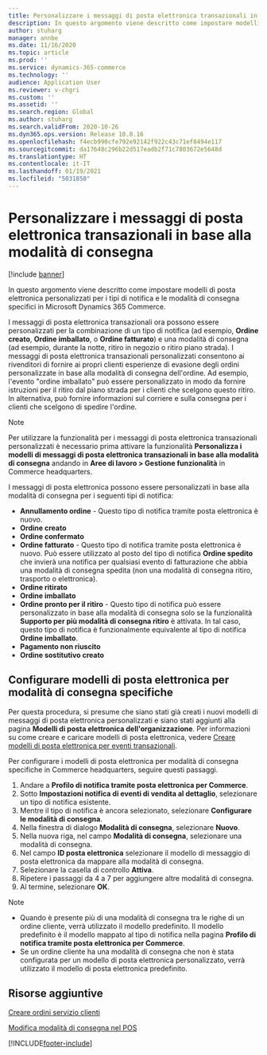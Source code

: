 ```yaml
---
title: Personalizzare i messaggi di posta elettronica transazionali in base alla modalità di consegna
description: In questo argomento viene descritto come impostare modelli di posta elettronica personalizzati per i tipi di notifica e le modalità di consegna specifici in Microsoft Dynamics 365 Commerce.
author: stuharg
manager: annbe
ms.date: 11/16/2020
ms.topic: article
ms.prod: ''
ms.service: dynamics-365-commerce
ms.technology: ''
audience: Application User
ms.reviewer: v-chgri
ms.custom: ''
ms.assetid: ''
ms.search.region: Global
ms.author: stuharg
ms.search.validFrom: 2020-10-26
ms.dyn365.ops.version: Release 10.0.16
ms.openlocfilehash: f4ecb990cfe792e92142f922c43c71ef8494e117
ms.sourcegitcommit: da17648c296b22d517eadb2f71c7803672e5648d
ms.translationtype: HT
ms.contentlocale: it-IT
ms.lasthandoff: 01/19/2021
ms.locfileid: "5031850"
---
```

# <a name="customize-transactional-emails-by-mode-of-delivery"></a>Personalizzare i messaggi di posta elettronica transazionali in base alla modalità di consegna

[!include [banner](includes/banner.md)]

In questo argomento viene descritto come impostare modelli di posta elettronica personalizzati per i tipi di notifica e le modalità di consegna specifici in Microsoft Dynamics 365 Commerce.

I messaggi di posta elettronica transazionali ora possono essere personalizzati per la combinazione di un tipo di notifica (ad esempio, **Ordine creato**, **Ordine imballato**, o **Ordine fatturato**) e una modalità di consegna (ad esempio, durante la notte, ritiro in negozio o ritiro piano strada). I messaggi di posta elettronica transazionali personalizzati consentono ai rivenditori di fornire ai propri clienti esperienze di evasione degli ordini personalizzate in base alla modalità di consegna dell'ordine. Ad esempio, l'evento "ordine imballato" può essere personalizzato in modo da fornire istruzioni per il ritiro dal piano strada per i clienti che scelgono questo ritiro. In alternativa, può fornire informazioni sul corriere e sulla consegna per i clienti che scelgono di spedire l'ordine.

> [!NOTE]
> Per utilizzare la funzionalità per i messaggi di posta elettronica transazionali personalizzati è necessario prima attivare la funzionalità **Personalizza i modelli di messaggi di posta elettronica transazionali in base alla modalità di consegna** andando in **Aree di lavoro \> Gestione funzionalità** in Commerce headquarters.

I messaggi di posta elettronica possono essere personalizzati in base alla modalità di consegna per i seguenti tipi di notifica:

- **Annullamento ordine** - Questo tipo di notifica tramite posta elettronica è nuovo.
- **Ordine creato**
- **Ordine confermato**
- **Ordine fatturato** - Questo tipo di notifica tramite posta elettronica è nuovo. Può essere utilizzato al posto del tipo di notifica **Ordine spedito** che invierà una notifica per qualsiasi evento di fatturazione che abbia una modalità di consegna spedita (non una modalità di consegna ritiro, trasporto o elettronica).
- **Ordine ritirato**
- **Ordine imballato**
- **Ordine pronto per il ritiro** - Questo tipo di notifica può essere personalizzato in base alla modalità di consegna solo se la funzionalità **Supporto per più modalità di consegna ritiro** è attivata. In tal caso, questo tipo di notifica è funzionalmente equivalente al tipo di notifica **Ordine imballato**.
- **Pagamento non riuscito**
- **Ordine sostitutivo creato**

## <a name="configure-email-templates-for-specific-modes-of-delivery"></a>Configurare modelli di posta elettronica per modalità di consegna specifiche

Per questa procedura, si presume che siano stati già creati i nuovi modelli di messaggi di posta elettronica personalizzati e siano stati aggiunti alla pagina **Modelli di posta elettronica dell'organizzazione**. Per informazioni su come creare e caricare modelli di posta elettronica, vedere [Creare modelli di posta elettronica per eventi transazionali](email-templates-transactions.md).

Per configurare i modelli di posta elettronica per modalità di consegna specifiche in Commerce headquarters, seguire questi passaggi.

1. Andare a **Profilo di notifica tramite posta elettronica per Commerce**.
1. Sotto **Impostazioni notifica di eventi di vendita al dettaglio**, selezionare un tipo di notifica esistente.
1. Mentre il tipo di notifica è ancora selezionato, selezionare **Configurare le modalità di consegna**.
1. Nella finestra di dialogo **Modalità di consegna**, selezionare **Nuovo**.
1. Nella nuova riga, nel campo **Modalità di consegna**, selezionare una modalità di consegna.
1. Nel campo **ID posta elettronica** selezionare il modello di messaggio di posta elettronica da mappare alla modalità di consegna.
1. Selezionare la casella di controllo **Attiva**.
1. Ripetere i passaggi da 4 a 7 per aggiungere altre modalità di consegna.
1. Al termine, selezionare **OK**.

> [!NOTE]
> - Quando è presente più di una modalità di consegna tra le righe di un ordine cliente, verrà utilizzato il modello predefinito. Il modello predefinito è il modello mappato al tipo di notifica nella pagina **Profilo di notifica tramite posta elettronica per Commerce**.
> - Se un ordine cliente ha una modalità di consegna che non è stata configurata per un modello di posta elettronica personalizzato, verrà utilizzato il modello di posta elettronica predefinito.

## <a name="additional-resources"></a>Risorse aggiuntive

[Creare ordini servizio clienti](tasks/create-call-center-orders.md)

[Modifica modalità di consegna nel POS](pos-change-delivery-mode.md)


[!INCLUDE[footer-include](../includes/footer-banner.md)]